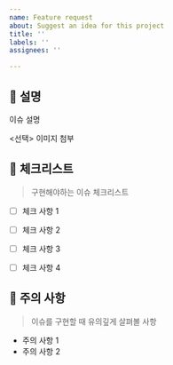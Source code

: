 ```yaml
---
name: Feature request
about: Suggest an idea for this project
title: ''
labels: ''
assignees: ''

---
```


## 💁 설명

이슈 설명

<선택> 이미지 첨부



## 📑 체크리스트

> 구현해야하는 이슈 체크리스트

- [ ] 체크 사항 1
- [ ] 체크 사항 2
- [ ] 체크 사항 3
- [ ] 체크 사항 4



## 🚧 주의 사항

> 이슈를 구현할 때 유의깊게 살펴볼 사항

- 주의 사항 1
- 주의 사항 2